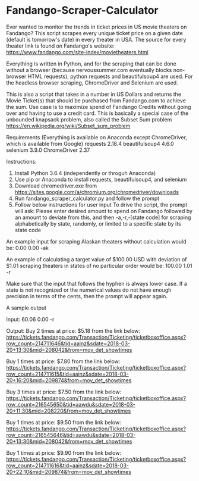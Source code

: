 # Fandango-Scraper-Calculator
Ever wanted to monitor the trends in ticket prices in US movie theaters on Fandango? This script scrapes every unique ticket price on a given date (default is tomorrow's date) in every theater in USA. The source for every theater link is found on Fandango's website: https://www.fandango.com/site-index/movietheaters.html

Everything is written in Python, and for the scraping that can be done without a browser (because nervoussummer.com eventually blocks non-browser HTML requests), python requests and beautifulsoup4 are used. For the headless browser scraping, ChromeDriver and Selenium are used.

This is also a script that takes in a number in US Dollars and returns the Movie Ticket(s) that should be purchased from Fandango.com to achieve the sum. Use case is to maximize spend of Fandango Credits without going over and having to use a credit card. This is basically a special case of the unbounded knapsack problem, also called the Subset Sum problem https://en.wikipedia.org/wiki/Subset_sum_problem

Requirements (Everything is available on Anaconda except ChromeDriver, which is available from Google)
requests 2.18.4
beautifulsoup4 4.6.0
selenium 3.9.0 
ChromeDriver 2.37

Instructions:
1) Install Python 3.6.4 (independently or throguh Anaconda)
2) Use pip or Anaconda to install requests, beautifulsoup4, and selenium
3) Download chromedriver.exe from https://sites.google.com/a/chromium.org/chromedriver/downloads
4) Run fandango_scraper_calculator.py and follow the prompt
5) Follow below instructions for user input
To drive the script, the prompt will ask:
Please enter desired amount to spend on Fandango followed by an amount to deviate from this, and then -a,-r,-[state code] for scraping alphabetically by state, randomly, or limited to a specific state by its state code

An example input for scraping Alaskan theaters without calculation would be:
0.00 0.00 -ak

An example of calculating a target value of $100.00 USD with deviation of $1.01 scraping theaters in states of no particular order would be:
100.00 1.01 -r

Make sure that the input that follows the hyphen is always lower case. If a state is not recognized or the numerical values do not have enough precision in terms of the cents, then the prompt will appear again.

A sample output

Input:
60.06 0.00 -r

Output:
Buy 2 times at price: $5.18 from the link below:
https://tickets.fandango.com/Transaction/Ticketing/ticketboxoffice.aspx?row_count=214711646&tid=aainz&sdate=2018-03-20+13:30&mid=208042&from=mov_det_showtimes

Buy 1 times at price: $7.80 from the link below:
https://tickets.fandango.com/Transaction/Ticketing/ticketboxoffice.aspx?row_count=214711615&tid=aainz&sdate=2018-03-20+16:20&mid=209874&from=mov_det_showtimes

Buy 3 times at price: $7.50 from the link below:
https://tickets.fandango.com/Transaction/Ticketing/ticketboxoffice.aspx?row_count=216545650&tid=aawdu&sdate=2018-03-20+11:30&mid=208220&from=mov_det_showtimes

Buy 1 times at price: $9.50 from the link below:
https://tickets.fandango.com/Transaction/Ticketing/ticketboxoffice.aspx?row_count=216545646&tid=aawdu&sdate=2018-03-20+13:30&mid=208042&from=mov_det_showtimes

Buy 1 times at price: $9.90 from the link below:
https://tickets.fandango.com/Transaction/Ticketing/ticketboxoffice.aspx?row_count=214711616&tid=aainz&sdate=2018-03-20+22:10&mid=209874&from=mov_det_showtimes